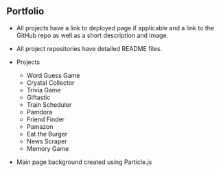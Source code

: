 ## Portfolio

* All projects have a link to deployed page if applicable and a link to the GitHub repo as well as a short description and image.

* All project repositories have detailed README files.

* Projects
    * Word Guess Game
    * Crystal Collector
    * Trivia Game
    * Giftastic
    * Train Scheduler
    * Pamdora
    * Friend Finder
    * Pamazon
    * Eat the Burger
    * News Scraper
    * Memory Game

* Main page background created using Particle.js